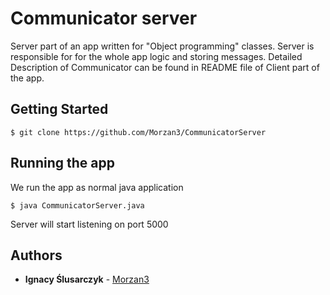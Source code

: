 # Communicator server

Server part of an app written for "Object programming" classes.
Server is responsible for for the whole app logic and storing messages.
Detailed Description of Communicator can be found in README file of Client part of the app.

## Getting Started

```
$ git clone https://github.com/Morzan3/CommunicatorServer
```

## Running the app

We run the app as normal java application

```
$ java CommunicatorServer.java
```

Server will start listening on port 5000

## Authors

* **Ignacy Ślusarczyk** - [Morzan3](https://github.com/Morzan3)
